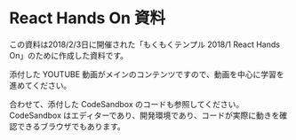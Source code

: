 # React Hands On 資料

この資料は2018/2/3日に開催された「もくもくテンプル 2018/1 React Hands On」のために作成した資料です。

添付した YOUTUBE 動画がメインのコンテンツですので、動画を中心に学習を進めてください。

合わせて、添付した CodeSandbox のコードも参照してください。CodeSandbox はエディターであり、開発環境であり、コードが実際に動きを確認できるブラウザでもあります。





